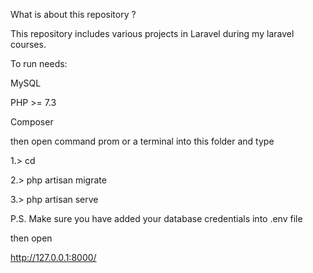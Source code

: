 What is about this repository ?

This repository includes various projects in Laravel during my laravel courses.

To run needs:

MySQL

PHP >= 7.3

Composer


then open command prom or a terminal into this folder 
and type

1.> cd <project name>

2.> php artisan migrate

3.> php artisan serve


P.S. Make sure you have added your database credentials into .env file

then open

http://127.0.0.1:8000/
